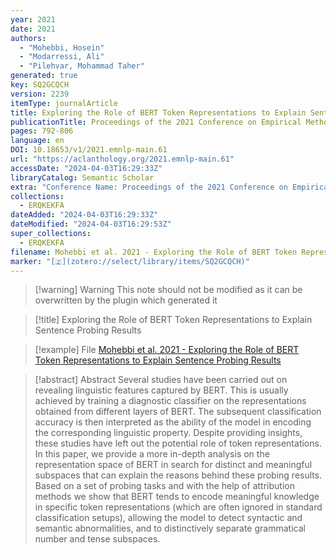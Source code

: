 ```yaml
---
year: 2021
date: 2021
authors:
  - "Mohebbi, Hosein"
  - "Modarressi, Ali"
  - "Pilehvar, Mohammad Taher"
generated: true
key: SQ2GCQCH
version: 2239
itemType: journalArticle
title: Exploring the Role of BERT Token Representations to Explain Sentence Probing Results
publicationTitle: Proceedings of the 2021 Conference on Empirical Methods in Natural Language Processing
pages: 792-806
language: en
DOI: 10.18653/v1/2021.emnlp-main.61
url: "https://aclanthology.org/2021.emnlp-main.61"
accessDate: "2024-04-03T16:29:33Z"
libraryCatalog: Semantic Scholar
extra: "Conference Name: Proceedings of the 2021 Conference on Empirical Methods in Natural Language Processing Place: Online and Punta Cana, Dominican Republic Publisher: Association for Computational Linguistics"
collections:
  - ERQKEKFA
dateAdded: "2024-04-03T16:29:33Z"
dateModified: "2024-04-03T16:29:53Z"
super_collections:
  - ERQKEKFA
filename: Mohebbi et al. 2021 - Exploring the Role of BERT Token Representations to Explain Sentence Probing Results
marker: "[🇿](zotero://select/library/items/SQ2GCQCH)"
---
```


>[!warning] Warning
> This note should not be modified as it can be overwritten by the plugin which generated it

> [!title] Exploring the Role of BERT Token Representations to Explain Sentence Probing Results

> [!example] File
> [Mohebbi et al. 2021 - Exploring the Role of BERT Token Representations to Explain Sentence Probing Results](Mohebbi%20et%20al.%202021%20-%20Exploring%20the%20Role%20of%20BERT%20Token%20Representations%20to%20Explain%20Sentence%20Probing%20Results.pdf)

> [!abstract] Abstract
> Several studies have been carried out on revealing linguistic features captured by BERT. This is usually achieved by training a diagnostic classifier on the representations obtained from different layers of BERT. The subsequent classification accuracy is then interpreted as the ability of the model in encoding the corresponding linguistic property. Despite providing insights, these studies have left out the potential role of token representations. In this paper, we provide a more in-depth analysis on the representation space of BERT in search for distinct and meaningful subspaces that can explain the reasons behind these probing results. Based on a set of probing tasks and with the help of attribution methods we show that BERT tends to encode meaningful knowledge in specific token representations (which are often ignored in standard classification setups), allowing the model to detect syntactic and semantic abnormalities, and to distinctively separate grammatical number and tense subspaces.

